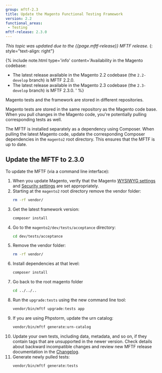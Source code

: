 ```yaml
---
group: mftf-2.3
title: Update the Magento Functional Testing Framework
version: 2.2
functional_areas:
 - Testing
mftf-release: 2.3.0
---
```


_This topic was updated due to the {{page.mftf-release}} MFTF release._
{: style="text-align: right"}

{% include note.html
type='info'
content='Availability in the Magento codebase:
- The latest release available in the Magento 2.2 codebase (the `2.2-develop` branch) is MFTF 2.2.0.
- The latest release available in the Magento 2.3 codebase (the `2.3-develop` branch) is MFTF 2.3.0.
'
%}

Magento tests and the framework are stored in different repositories.

Magento tests are stored in the same repository as the Magento code base.
When you pull changes in the Magento code, you're potentially pulling corresponding tests as well.

The MFTF is installed separately as a dependency using Composer.
When pulling the latest Magento code, update the corresponding Composer dependencies in the `magento2` root directory.
This ensures that the MFTF is up to date.

## Update the MFTF to 2.3.0

To update the MFTF (via a command line interface):

1. When you update Magento, verify that the Magento [WYSIWYG settings](getting-started.html#wysiwyg-settings) and [Security settings](getting-started.html#security-settings) are set appropriately.
1. Starting at the `magento2` root directory remove the vendor folder:
   ```bash
   rm -rf vendor/
   ```
1. Get the latest framework version:
   ```bash
   composer install
   ```
1. Go to the `magento2/dev/tests/acceptance` directory:
   ```bash
   cd dev/tests/acceptance
   ```
1. Remove the vendor folder:
   ```bash
   rm -rf vendor/
   ```
1. Install dependencies at that level:
   ```bash
   composer install
   ```
1. Go back to the root magento folder
   ```bash
   cd ../../..
   ```
1. Run the `upgrade:tests` using the new command line tool:
   ```bash
   vendor/bin/mftf upgrade:tests app
   ```
1. If you are using Phpstorm, update the urn catalog:
   ```bash
   vendor/bin/mftf generate:urn-catalog
   ```
1. Update your own tests, including data, metadata, and so on, if they contain tags that are unsupported in the newer version.
Check details about backward incompatible changes and review new MFTF release documentation in the [Changelog](../changelog.html).
1. Generate newly pulled tests:
   ```bash
   vendor/bin/mftf generate:tests
   ```
